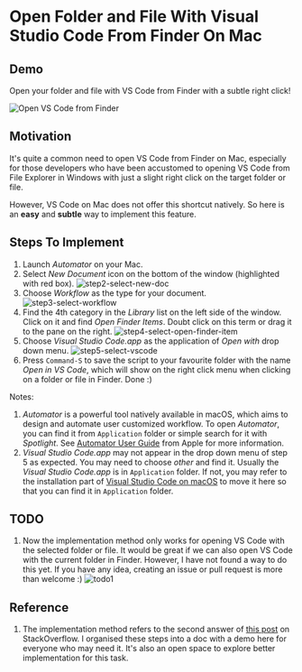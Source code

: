 # Open Folder and File With Visual Studio Code From Finder On Mac


## Demo
Open your folder and file with VS Code from Finder with a subtle right click!

![Open VS Code from Finder](https://github.com/nmrenyi/open-vscode-from-finder-on-mac/raw/main/pics/demo.gif)

## Motivation
It's quite a common need to open VS Code from Finder on Mac, especially for those developers who have been accustomed to opening VS Code from File Explorer in Windows with just a slight right click on the target folder or file.

However, VS Code on Mac does not offer this shortcut natively. So here is an **easy** and **subtle** way to implement this feature.

## Steps To Implement
1. Launch *Automator* on your Mac. 
2. Select *New Document* icon on the bottom of the window (highlighted with red box). ![step2-select-new-doc](https://github.com/nmrenyi/open-vscode-from-finder-on-mac/raw/main/pics/step2-new-doc.png)
3. Choose *Workflow* as the type for your document. ![step3-select-workflow](https://github.com/nmrenyi/open-vscode-from-finder-on-mac/raw/main/pics/step3-select-workflow.png)
4. Find the 4th category in the *Library* list on the left side of the window. Click on it and find *Open Finder Items*. Doubt click on this term or drag it to the pane on the right. ![step4-select-open-finder-item](https://github.com/nmrenyi/open-vscode-from-finder-on-mac/raw/main/pics/step4-select-open-finder-item.png)
5. Choose *Visual Studio Code.app* as the application of *Open with* drop down menu. ![step5-select-vscode](https://github.com/nmrenyi/open-vscode-from-finder-on-mac/raw/main/pics/step5-select-vscode.png)
6. Press `Command-S` to save the script to your favourite folder with the name *Open in VS Code*, which will show on the right click menu when clicking on a folder or file in Finder. Done :)

Notes:
1. *Automator* is a powerful tool natively available in macOS, which aims to design and automate user customized workflow. To open *Automator*, you can find it from `Application` folder or simple search for it with *Spotlight*. See [Automator User Guide](https://support.apple.com/guide/automator/welcome/mac) from Apple for more information.
2. *Visual Studio Code.app* may not appear in the drop down menu of step 5 as expected. You may need to choose *other* and find it. Usually the *Visual Studio Code.app* is in `Application` folder. If not, you may refer to the installation part of [Visual Studio Code on macOS](https://code.visualstudio.com/docs/setup/mac#_installation) to move it here so that you can find it in `Application` folder.

## TODO
1. Now the implementation method only works for opening VS Code with the selected folder or file. It would be great if we can also open VS Code with the current folder in Finder. However, I have not found a way to do this yet. If you have any idea, creating an issue or pull request is more than welcome :) ![todo1](https://github.com/nmrenyi/open-vscode-from-finder-on-mac/raw/main/pics/todo1.png)

## Reference
1. The implementation method refers to the second answer of [this post](https://stackoverflow.com/questions/64040393/open-a-folder-in-vscode-through-finder-in-macos) on StackOverflow. I organised these steps into a doc with a demo here for everyone who may need it. It's also an open space to explore better implementation for this task.

